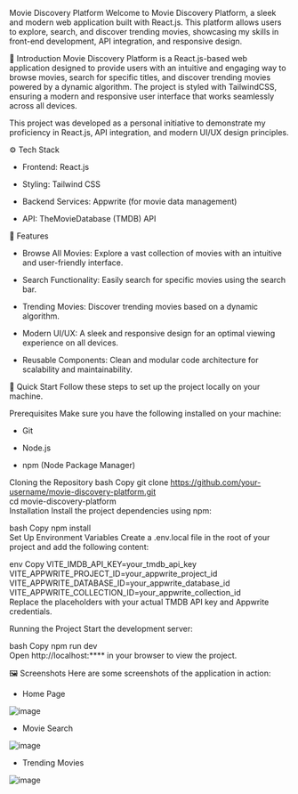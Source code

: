 Movie Discovery Platform
Welcome to Movie Discovery Platform, a sleek and modern web application built with React.js. This platform allows users to explore, search, and discover trending movies, showcasing my skills in front-end development, API integration, and responsive design.

🤖 Introduction
Movie Discovery Platform is a React.js-based web application designed to provide users with an intuitive and engaging way to browse movies, search for specific titles, and discover trending movies powered by a dynamic algorithm. The project is styled with TailwindCSS, ensuring a modern and responsive user interface that works seamlessly across all devices.

This project was developed as a personal initiative to demonstrate my proficiency in React.js, API integration, and modern UI/UX design principles.

⚙️ Tech Stack
 - Frontend: React.js

 - Styling: Tailwind CSS

 - Backend Services: Appwrite (for movie data management)

 - API: TheMovieDatabase (TMDB) API

🔋 Features
 - Browse All Movies: Explore a vast collection of movies with an intuitive and user-friendly interface.

 - Search Functionality: Easily search for specific movies using the search bar.

 - Trending Movies: Discover trending movies based on a dynamic algorithm.

 - Modern UI/UX: A sleek and responsive design for an optimal viewing experience on all devices.

 - Reusable Components: Clean and modular code architecture for scalability and maintainability.

🤸 Quick Start
Follow these steps to set up the project locally on your machine.

Prerequisites
Make sure you have the following installed on your machine:

 - Git

 - Node.js

 - npm (Node Package Manager)

Cloning the Repository
bash
Copy
git clone https://github.com/your-username/movie-discovery-platform.git  
cd movie-discovery-platform  
Installation
Install the project dependencies using npm:

bash
Copy
npm install  
Set Up Environment Variables
Create a .env.local file in the root of your project and add the following content:

env
Copy
VITE_IMDB_API_KEY=your_tmdb_api_key  
VITE_APPWRITE_PROJECT_ID=your_appwrite_project_id  
VITE_APPWRITE_DATABASE_ID=your_appwrite_database_id  
VITE_APPWRITE_COLLECTION_ID=your_appwrite_collection_id  
Replace the placeholders with your actual TMDB API key and Appwrite credentials.

Running the Project
Start the development server:

bash
Copy
npm run dev  
Open http://localhost:**** in your browser to view the project.

🖼️ Screenshots
Here are some screenshots of the application in action:

 - Home Page
   
![image](https://github.com/user-attachments/assets/579a88e8-5c16-4c3b-b119-532d99b74eec)


 - Movie Search
   
![image](https://github.com/user-attachments/assets/2b8058e8-134b-4780-aba4-e1a3cbf26152)


 - Trending Movies
   
![image](https://github.com/user-attachments/assets/8698f1fd-41f5-40de-9d52-59af8a6b4e5f)

